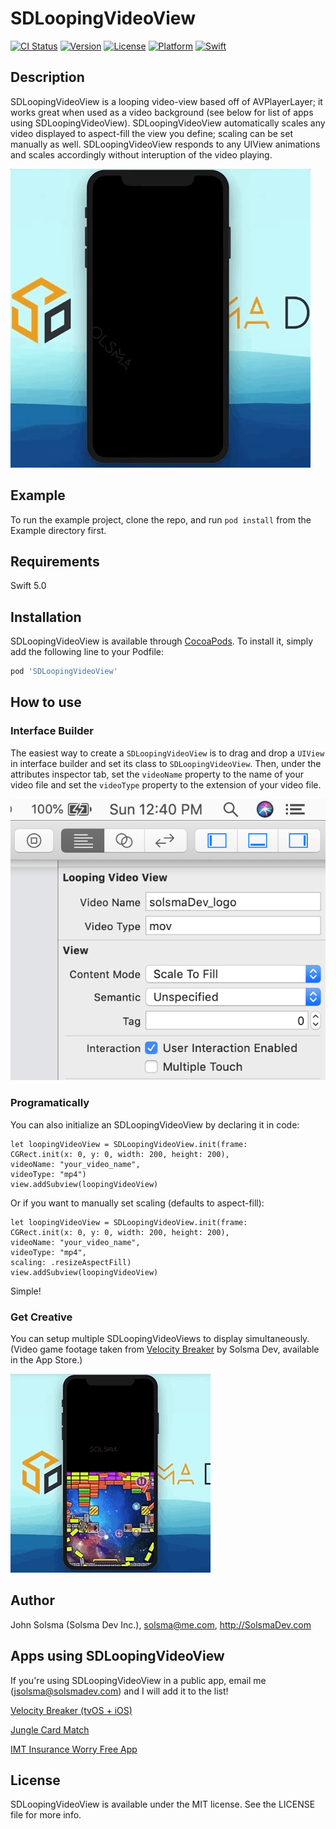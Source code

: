 # SDLoopingVideoView

[![CI Status](https://img.shields.io/travis/SolsmaHawk/SDLoopingVideoView.svg?style=flat)](https://travis-ci.org/SolsmaHawk/SDLoopingVideoView)
[![Version](https://img.shields.io/cocoapods/v/SDLoopingVideoView.svg?style=flat)](https://cocoapods.org/pods/SDLoopingVideoView)
[![License](https://img.shields.io/cocoapods/l/SDLoopingVideoView.svg?style=flat)](https://cocoapods.org/pods/SDLoopingVideoView)
[![Platform](https://img.shields.io/cocoapods/p/SDLoopingVideoView.svg?style=flat)](https://cocoapods.org/pods/SDLoopingVideoView)
[![Swift](https://img.shields.io/badge/Swift-4.2+-orange.svg)](https://swift.org)

## Description

SDLoopingVideoView is a looping video-view based off of AVPlayerLayer; it works great when used as a video background (see below for list of apps using SDLoopingVideoView). SDLoopingVideoView automatically scales any video  displayed to aspect-fill the view you define; scaling can be set manually as well. SDLoopingVideoView responds to any UIView animations and scales accordingly without interuption of the video playing.

![](Screenshots/SDLoopingVideoView_demo.gif)

## Example

To run the example project, clone the repo, and run `pod install` from the Example directory first.

## Requirements

Swift 5.0

## Installation

SDLoopingVideoView is available through [CocoaPods](https://cocoapods.org). To install
it, simply add the following line to your Podfile:

```ruby
pod 'SDLoopingVideoView'
```

## How to use

### Interface Builder

The easiest way to create a ```SDLoopingVideoView``` is to drag and drop a ```UIView``` in interface builder and set its class to ```SDLoopingVideoView```. Then, under the attributes inspector tab, set the ```videoName``` property to the name of your video file and set the ```videoType``` property to the extension of your video file.

![](Screenshots/attributesInspector.png)

### Programatically
You can also initialize an SDLoopingVideoView by declaring it in code:
```
let loopingVideoView = SDLoopingVideoView.init(frame: 
CGRect.init(x: 0, y: 0, width: 200, height: 200), 
videoName: "your_video_name", 
videoType: "mp4")
view.addSubview(loopingVideoView)
```
Or if you want to manually set scaling (defaults to aspect-fill):
```
let loopingVideoView = SDLoopingVideoView.init(frame: 
CGRect.init(x: 0, y: 0, width: 200, height: 200), 
videoName: "your_video_name", 
videoType: "mp4",
scaling: .resizeAspectFill)
view.addSubview(loopingVideoView)
```

Simple!

### Get Creative
You can setup multiple SDLoopingVideoViews to display simultaneously. (Video game footage taken from [Velocity Breaker](https://itunes.apple.com/us/app/velocity-breaker/id1201572614?mt=8) by Solsma Dev, available in the App Store.)

![](Screenshots/SDLoopingVideoView_twovideoDemo.gif)

## Author

John Solsma (Solsma Dev Inc.), solsma@me.com, http://SolsmaDev.com

## Apps using SDLoopingVideoView
If you're using SDLoopingVideoView in a public app, email me (jsolsma@solsmadev.com) and I will add it to the list!

[Velocity Breaker (tvOS + iOS)](https://itunes.apple.com/us/app/velocity-breaker/id1201572614?mt=8)

[Jungle Card Match](https://itunes.apple.com/us/app/jungle-card-match/id1452078620?mt=8)

[IMT Insurance Worry Free App](https://itunes.apple.com/us/app/worry-free/id739974896?mt=8)


## License

SDLoopingVideoView is available under the MIT license. See the LICENSE file for more info.
